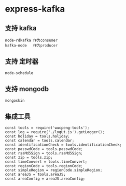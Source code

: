 # express-kafka

## 支持 kafka ##
    node-rdkafka 作为consumer
    kafka-node   作为producer

## 支持 定时器 ##
    node-schedule

## 支持 mongodb ##
    mongoskin

## 集成工具 ##
    const tools = require('wucpeng-tools');
    const log = require('./logUt.js').getLogger();
    const holiday = tools.holiday;
    const calendar = tools.calendar;
    const identificationCheck = tools.identificationCheck;
    const passwdCode = tools.passwdCode;
    const rsaMd5Sign = tools.rsaMd5Sign;
    const zip = tools.zip;
    const timeConvert = tools.timeConvert;
    const regionCode = tools.regionCode;
    const simpleRegion = regionCode.simpleRegion;
    const areaJS = tools.areaJS;
    const areaConfig = areaJS.areaConfig;


